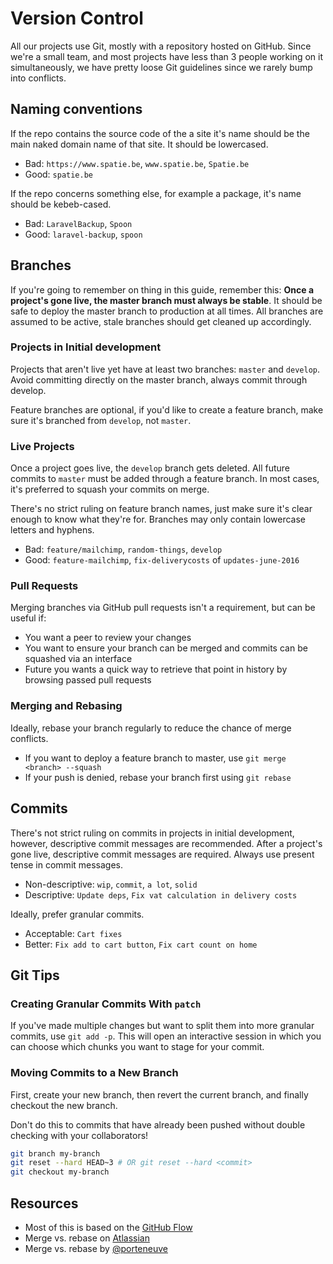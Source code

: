 # Version Control

All our projects use Git, mostly with a repository hosted on GitHub. Since we're a small team, and most projects have less than 3 people working on it simultaneously, we have pretty loose Git guidelines since we rarely bump into conflicts.

## Naming conventions

If the repo contains the source code of the a site it's name should be the main naked domain name of that site. It should be lowercased.

- Bad: `https://www.spatie.be`, `www.spatie.be`, `Spatie.be`
- Good: `spatie.be`

If the repo concerns something else, for example a package, it's name should be kebeb-cased.

- Bad: `LaravelBackup`, `Spoon`
- Good: `laravel-backup`, `spoon`

## Branches

If you're going to remember on thing in this guide, remember this: **Once a project's gone live, the master branch must always be stable**. It should be safe to deploy the master branch to production at all times. All branches are assumed to be active, stale branches should get cleaned up accordingly.

### Projects in Initial development

Projects that aren't live yet have at least two branches: `master` and `develop`. Avoid committing directly on the master branch, always commit through develop.

Feature branches are optional, if you'd like to create a feature branch, make sure it's branched from `develop`, not `master`.

### Live Projects

Once a project goes live, the `develop` branch gets deleted. All future commits to `master` must be added through a feature branch. In most cases, it's preferred to squash your commits on merge.

There's no strict ruling on feature branch names, just make sure it's clear enough to know what they're for. Branches may only contain lowercase letters and hyphens.

- Bad: `feature/mailchimp`, `random-things`, `develop`
- Good: `feature-mailchimp`, `fix-deliverycosts` of `updates-june-2016`

### Pull Requests

Merging branches via GitHub pull requests isn't a requirement, but can be useful if:

- You want a peer to review your changes
- You want to ensure your branch can be merged and commits can be squashed via an interface
- Future you wants a quick way to retrieve that point in history by browsing passed pull requests

### Merging and Rebasing

Ideally, rebase your branch regularly to reduce the chance of merge conflicts.

- If you want to deploy a feature branch to master, use `git merge <branch> --squash`
- If your push is denied, rebase your branch first using `git rebase`

## Commits

There's not strict ruling on commits in projects in initial development, however, descriptive commit messages are recommended. After a project's gone live, descriptive commit messages are required. Always use present tense in commit messages.

- Non-descriptive: `wip`, `commit`, `a lot`, `solid`
- Descriptive: `Update deps`, `Fix vat calculation in delivery costs`

Ideally, prefer granular commits.

- Acceptable: `Cart fixes`
- Better: `Fix add to cart button`, `Fix cart count on home`

## Git Tips

### Creating Granular Commits With `patch`

If you've made multiple changes but want to split them into more granular commits, use `git add -p`. This will open an interactive session in which you can choose which chunks you want to stage for your commit.

### Moving Commits to a New Branch

First, create your new branch, then revert the current branch, and finally checkout the new branch.

Don't do this to commits that have already been pushed without double checking with your collaborators!

```bash
git branch my-branch
git reset --hard HEAD~3 # OR git reset --hard <commit>
git checkout my-branch
```

## Resources

- Most of this is based on the [GitHub Flow](https://guides.github.com/introduction/flow/)
- Merge vs. rebase on [Atlassian](https://www.atlassian.com/git/tutorials/merging-vs-rebasing/workflow-walkthrough)
- Merge vs. rebase by [@porteneuve](https://medium.com/@porteneuve/getting-solid-at-git-rebase-vs-merge-4fa1a48c53aa)

